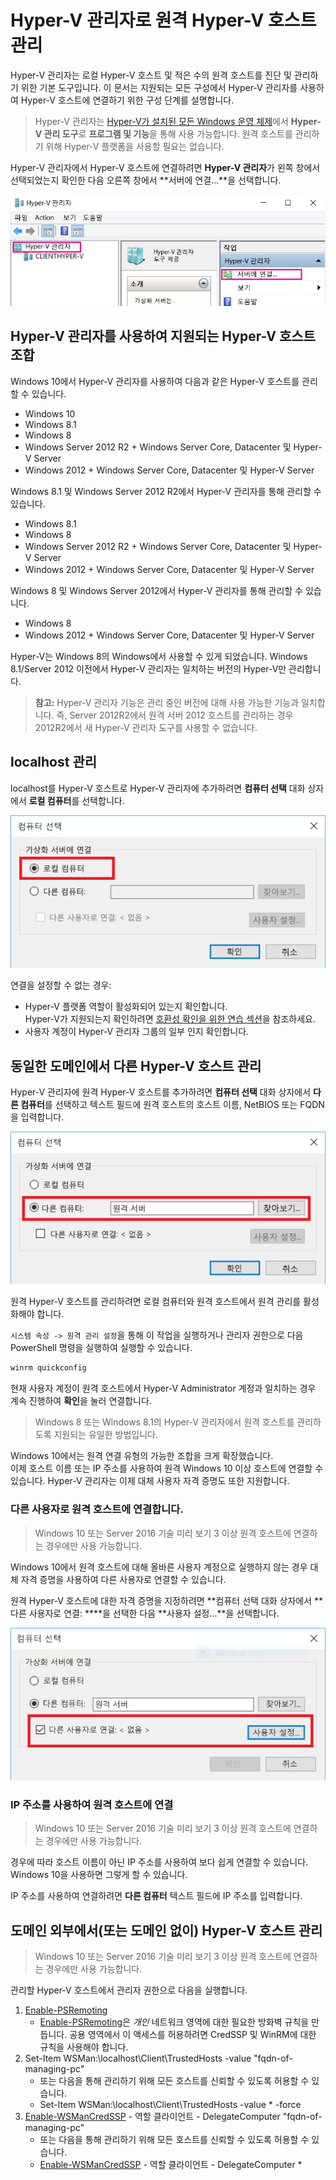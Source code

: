 # Hyper-V 관리자로 원격 Hyper-V 호스트 관리

Hyper-V 관리자는 로컬 Hyper-V 호스트 및 적은 수의 원격 호스트를 진단 및 관리하기 위한 기본 도구입니다. 이 문서는 지원되는 모든 구성에서 Hyper-V 관리자를 사용하여 Hyper-V 호스트에 연결하기 위한 구성 단계를 설명합니다.

> Hyper-V 관리자는 [Hyper-V가 설치된 모든 Windows 운영 체제](../quick_start/walkthrough_compatibility.md#OperatingSystemRequirements)에서 **Hyper-V 관리 도구**로 **프로그램 및 기능**을 통해 사용 가능합니다. 원격 호스트를 관리하기 위해 Hyper-V 플랫폼을 사용할 필요는 없습니다.

Hyper-V 관리자에서 Hyper-V 호스트에 연결하려면 **Hyper-V 관리자**가 왼쪽 창에서 선택되었는지 확인한 다음 오른쪽 창에서 **서버에 연결...**을 선택합니다.

![](media/HyperVManager-ConnectToHost.png)

## Hyper-V 관리자를 사용하여 지원되는 Hyper-V 호스트 조합

Windows 10에서 Hyper-V 관리자를 사용하여 다음과 같은 Hyper-V 호스트를 관리할 수 있습니다.
* Windows 10
* Windows 8.1
* Windows 8
* Windows Server 2012 R2 + Windows Server Core, Datacenter 및 Hyper-V Server
* Windows 2012 + Windows Server Core, Datacenter 및 Hyper-V Server

Windows 8.1 및 Windows Server 2012 R2에서 Hyper-V 관리자를 통해 관리할 수 있습니다.
* Windows 8.1
* Windows 8
* Windows Server 2012 R2 + Windows Server Core, Datacenter 및 Hyper-V Server
* Windows 2012 + Windows Server Core, Datacenter 및 Hyper-V Server

Windows 8 및 Windows Server 2012에서 Hyper-V 관리자를 통해 관리할 수 있습니다.
* Windows 8
* Windows 2012 + Windows Server Core, Datacenter 및 Hyper-V Server

Hyper-V는 Windows 8의 Windows에서 사용할 수 있게 되었습니다. Windows 8.1/Server 2012 이전에서 Hyper-V 관리자는 일치하는 버전의 Hyper-V만 관리합니다.

> **참고:** Hyper-V 관리자 기능은 관리 중인 버전에 대해 사용 가능한 기능과 일치합니다. 즉, Server 2012R2에서 원격 서버 2012 호스트를 관리하는 경우 2012R2에서 새 Hyper-V 관리자 도구를 사용할 수 없습니다.

## localhost 관리

localhost를 Hyper-V 호스트로 Hyper-V 관리자에 추가하려면 **컴퓨터 선택** 대화 상자에서 **로컬 컴퓨터**를 선택합니다.

![](media/HyperVManager-ConnectToLocalHost.png)

연결을 설정할 수 없는 경우:
*  Hyper-V 플랫폼 역할이 활성화되어 있는지 확인합니다.  
    Hyper-V가 지원되는지 확인하려면 [호환성 확인을 위한 연습 섹션](../quick_start/walkthrough_compatibility.md)을 참조하세요.
*  사용자 계정이 Hyper-V 관리자 그룹의 일부 인지 확인합니다.


## 동일한 도메인에서 다른 Hyper-V 호스트 관리

Hyper-V 관리자에 원격 Hyper-V 호스트를 추가하려면 **컴퓨터 선택** 대화 상자에서 **다른 컴퓨터**를 선택하고 텍스트 필드에 원격 호스트의 호스트 이름, NetBIOS 또는 FQDN을 입력합니다.

![](media/HyperVManager-ConnectToRemoteHost.png)

원격 Hyper-V 호스트를 관리하려면 로컬 컴퓨터와 원격 호스트에서 원격 관리를 활성화해야 합니다.

`시스템 속성 -> 원격 관리 설정`을 통해 이 작업을 실행하거나 관리자 권한으로 다음 PowerShell 명령을 실행하여 실행할 수 있습니다.

``` PowerShell
winrm quickconfig
```

현재 사용자 계정이 원격 호스트에서 Hyper-V Administrator 계정과 일치하는 경우 계속 진행하여 **확인**을 눌러 연결합니다.

> Windows 8 또는 Windows 8.1의 Hyper-V 관리자에서 원격 호스트를 관리하도록 지원되는 유일한 방법입니다.


Windows 10에서는 원격 연결 유형의 가능한 조합을 크게 확장했습니다.  
이제 호스트 이름 또는 IP 주소를 사용하여 원격 Windows 10 이상 호스트에 연결할 수 있습니다. Hyper-V 관리자는 이제 대체 사용자 자격 증명도 또한 지원합니다.


### 다른 사용자로 원격 호스트에 연결합니다.

> Windows 10 또는 Server 2016 기술 미리 보기 3 이상 원격 호스트에 연결하는 경우에만 사용 가능합니다.

Windows 10에서 원격 호스트에 대해 올바른 사용자 계정으로 실행하지 않는 경우 대체 자격 증명을 사용하여 다른 사용자로 연결할 수 있습니다.

원격 Hyper-V 호스트에 대한 자격 증명을 지정하려면 **컴퓨터 선택 대화 상자에서 **다른 사용자로 연결: ****을 선택한 다음 **사용자 설정...**을 선택합니다.

![](media/HyperVManager-ConnectToRemoteHostAltCreds.png)


### IP 주소를 사용하여 원격 호스트에 연결

> Windows 10 또는 Server 2016 기술 미리 보기 3 이상 원격 호스트에 연결하는 경우에만 사용 가능합니다.

경우에 따라 호스트 이름이 아닌 IP 주소를 사용하여 보다 쉽게 연결할 수 있습니다. Windows 10을 사용하면 그렇게 할 수 있습니다.

IP 주소를 사용하여 연결하려면 **다른 컴퓨터** 텍스트 필드에 IP 주소를 입력합니다.


## 도메인 외부에서(또는 도메인 없이) Hyper-V 호스트 관리

> Windows 10 또는 Server 2016 기술 미리 보기 3 이상 원격 호스트에 연결하는 경우에만 사용 가능합니다.

관리할 Hyper-V 호스트에서 관리자 권한으로 다음을 실행합니다.

1.  [Enable-PSRemoting](https://technet.microsoft.com/en-us/library/hh849694.aspx)
    * [Enable-PSRemoting](https://technet.microsoft.com/en-us/library/hh849694.aspx)은 *개인* 네트워크 영역에 대한 필요한 방화벽 규칙을 만듭니다. 공용 영역에서 이 액세스를 허용하려면 CredSSP 및 WinRM에 대한 규칙을 사용해야 합니다.
2. Set-Item WSMan:\localhost\Client\TrustedHosts -value "fqdn-of-managing-pc"
    * 또는 다음을 통해 관리하기 위해 모든 호스트를 신뢰할 수 있도록 허용할 수 있습니다.
    * Set-Item WSMan:\localhost\Client\TrustedHosts -value * -force
3. [Enable-WSManCredSSP](https://technet.microsoft.com/en-us/library/hh849872.aspx) - 역할 클라이언트 - DelegateComputer "fqdn-of-managing-pc"
    * 또는 다음을 통해 관리하기 위해 모든 호스트를 신뢰할 수 있도록 허용할 수 있습니다.
    * [Enable-WSManCredSSP](https://technet.microsoft.com/en-us/library/hh849872.aspx) - 역할 클라이언트 - DelegateComputer *




